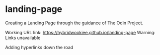 # landing-page

Creating a Landing Page through the guidance of The Odin Project.

Working URL link: https://hybridwookiee.github.io/landing-page
Warning: Links unavailable

Adding hyperlinks down the road